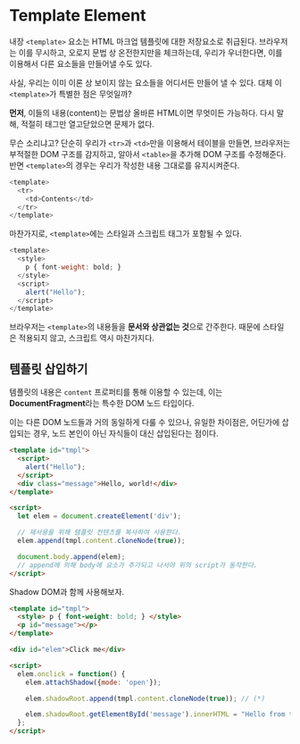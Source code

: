 # Template Element

내장 `<template>` 요소는 HTML 마크업 템플릿에 대한 저장요소로 취급된다. 브라우저는 이를 무시하고, 오로지 문법 상 온전한지만을 체크하는데, 우리가 우너한다면, 이를 이용해서 다른 요소들을 만들어낼 수도 있다.

사실, 우리는 이미 이론 상 보이지 않는 요소들을 어디서든 만들어 낼 수 있다. 대체 이 `<template>`가 특별한 점은 무엇일까?

**먼저**, 이들의 내용(content)는 문법상 올바른 HTML이면 무엇이든 가능하다. 다시 말해, 적절히 태그만 열고닫았으면 문제가 없다.

무슨 소리냐고? 단순히 우리가 `<tr>`과 `<td>`만을 이용해서 테이블을 만들면, 브라우저는 부적절한 DOM 구조를 감지하고, 알아서 `<table>`을 추가해 DOM 구조를 수정해준다. 반면 `<template>`의 경우는 우리가 작성한 내용 그대로를 유지시켜준다.

```js
<template>
  <tr>
    <td>Contents</td>
  </tr>
</template>
```

마찬가지로, `<template>`에는 스타일과 스크립트 태그가 포함될 수 있다.

```js
<template>
  <style>
    p { font-weight: bold; }
  </style>
  <script>
    alert("Hello");
  </script>
</template>
```

브라우저는 `<template>`의 내용들을 **문서와 상관없는 것**으로 간주한다. 때문에 스타일은 적용되지 않고, 스크립트 역시 마찬가지다.

## 템플릿 삽입하기

템플릿의 내용은 `content` 프로퍼티를 통해 이용할 수 있는데, 이는 **DocumentFragment**라는 특수한 DOM 노드 타입이다.

이는 다른 DOM 노드들과 거의 동일하게 다룰 수 있으나, 유일한 차이점은, 어딘가에 삽입되는 경우, 노드 본인이 아닌 자식들이 대신 삽입된다는 점이다.

```HTML
<template id="tmpl">
  <script>
    alert("Hello");
  </script>
  <div class="message">Hello, world!</div>
</template>

<script>
  let elem = document.createElement('div');

  // 재사용을 위해 템플릿 컨텐츠를 복사하여 사용한다.
  elem.append(tmpl.content.cloneNode(true));

  document.body.append(elem);
  // append에 의해 body에 요소가 추가되고 나서야 위의 script가 동작한다.
</script>
```

Shadow DOM과 함께 사용해보자.

```HTML
<template id="tmpl">
  <style> p { font-weight: bold; } </style>
  <p id="message"></p>
</template>

<div id="elem">Click me</div>

<script>
  elem.onclick = function() {
    elem.attachShadow({mode: 'open'});

    elem.shadowRoot.append(tmpl.content.cloneNode(true)); // (*)

    elem.shadowRoot.getElementById('message').innerHTML = "Hello from the shadows!";
  };
</script>
```